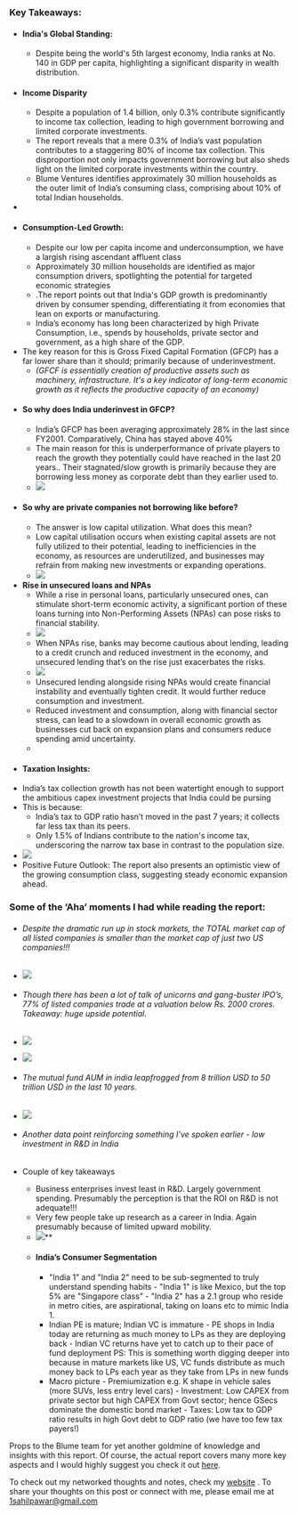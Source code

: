
### Key Takeaways:
- #### India's Global Standing: 
	- Despite being the world's 5th largest economy, India ranks at No. 140 in GDP per capita, highlighting a significant disparity in wealth distribution.
- #### Income Disparity
	- Despite a population of 1.4 billion, only 0.3% contribute significantly to income tax collection, leading to high government borrowing and limited corporate investments.
	- The report reveals that a mere 0.3% of India’s vast population contributes to a staggering 80% of income tax collection. This disproportion not only impacts government borrowing but also sheds light on the limited corporate investments within the country.
	- Blume Ventures identifies approximately 30 million households as the outer limit of India’s consuming class, comprising about 10% of total Indian households.
- 
- #### Consumption-Led Growth:
	- Despite our low per capita income and underconsumption, we have a largish rising ascendant affluent class 
	- Approximately 30 million households are identified as major consumption drivers, spotlighting the potential for targeted economic strategies
	- .The report points out that India's GDP growth is predominantly driven by consumer spending, differentiating it from economies that lean on exports or manufacturing. 
	- India’s economy has long been characterized by high Private Consumption, i.e., spends by households, private sector and government, as a high share of the GDP. 
- The key reason for this is Gross Fixed Capital Formation (GFCP) has a far lower share than it should; primarily because of underinvestment. 
	- _(GFCF is essentially creation of productive assets such as machinery, infrastructure. It's a key indicator of long-term economic growth as it reflects the productive capacity of an economy)_ 
- #### So why does India underinvest in GFCP?
	- India’s GFCP has been averaging approximately 28% in the last since FY2001. Comparatively, China has stayed above 40%
	- The main reason for this is underperformance of private players to reach the growth they potentially could have reached in the last 20 years.. Their stagnated/slow growth is primarily because they are borrowing less money as corporate debt than they earlier used to.
	- ![](https://lh7-us.googleusercontent.com/XCwv1fBVjpmyLU5wvt0bO9Ew8JcFy4fWzYte80cuVlpwrbSScf3fsD43g2I-BFYYsUp-qTcc-8MChNDP3vtcEzOPlWScSBKzuaFf6OVFynJ-4uo6bN7FxbTiUyxFd_Ycy44BHcC3MfXcxJJg51Gm_MI)
- #### So why are private companies not borrowing like before?
	- The answer is low capital utilization. What does this mean?
	- Low capital utilisation occurs when existing capital assets are not fully utilized to their potential, leading to inefficiencies in the economy, as resources are underutilized, and businesses may refrain from making new investments or expanding operations.
	- ![](https://lh7-us.googleusercontent.com/4fxeWOReiL9FF_XOyh9m5mXd2cmZg7LoWeKADX_KBkR_TnpQOBpJK9Tn9fcnesNErtZDaQNL2WLSpDa0UdSlxGqJRYu35P_u2q_LEBx6Vy84zGgHQ65EXqhypPp2WWOvZBIeSZzi7IGm1hyxfRc-PoQ)
-  **Rise in unsecured loans and NPAs** 
	- While a rise in personal loans, particularly unsecured ones, can stimulate short-term economic activity, a significant portion of these loans turning into Non-Performing Assets (NPAs) can pose risks to financial stability.
	- ![](https://lh7-us.googleusercontent.com/kEJeQb7Zt9ai9RedRDHzXQ9eI52F9C-icx4nyfAqWdbWcAScuH-o4ujMIYtJ6vl7H-nW9qwEPPpxC27acr7s28u3tSCPekIw934HsP3eFhCCBB3L3_LP1GCFvgGFQU9DKb638ZjtBywERgLY6hp0ngg)
	- When NPAs rise, banks may become cautious about lending, leading to a credit crunch and reduced investment in the economy, and unsecured lending that’s on the rise just exacerbates the risks.
	- ![](https://lh7-us.googleusercontent.com/3wZy8WsLMCcENxYSrUB6Bz1FyrvbSELRUX6R_fCH-BQGrwRTJbxpMRUJE4Ev1RTPGZ0V3SIt4yy7gtt8fYvq7YsqAWxVbueN_VnEZTEMAJWCymLG02hw8_31McemhTug0WKDh1DhL6j37HIUVxMXB9c)
	- Unsecured lending alongside rising NPAs would create financial instability and eventually tighten credit. It would further reduce consumption and investment.
	- Reduced investment and consumption, along with financial sector stress, can lead to a slowdown in overall economic growth as businesses cut back on expansion plans and consumers reduce spending amid uncertainty.
	- 
- #### Taxation Insights:
- India’s tax collection growth has not been watertight enough to support the ambitious capex investment projects that India could be pursing
- This is because: 
	- India’s tax to GDP ratio hasn’t moved in the past 7 years; it collects far less tax than its peers.
	- Only 1.5% of Indians contribute to the nation's income tax, underscoring the narrow tax base in contrast to the population size.
- ![](https://lh7-us.googleusercontent.com/x9wS-OMwaV-ZpQmiaNcu_Nx8uF0ejv4U5XIxJaAoYeZwNOgA2gJnTqaGICmsq2NUWFpHVUphHzMQEQN61RpdxY2prFcjaywQSHI_h9N08qWKsr1zRkGB1PbCtV_ERnuPelZBg2QsZotpzIizpO2-oUs)
- Positive Future Outlook: The report also presents an optimistic view of the growing consumption class, suggesting steady economic expansion ahead.

### Some of the ‘Aha’ moments I had while reading the report: 

- ###### Despite the dramatic run up in stock markets, the TOTAL market cap of all listed companies is smaller than the market cap of just two US companies!!!
- ![](https://lh7-us.googleusercontent.com/jSrjOMfuyGXQJkeb8m0qI6buxd7rFCJ89mSALzEiQ399PdF8y10Jpcvi7Qyuryin6Rs7cZqnGzpSMhgSAWKkDaR5YN5FGCpTRNrKjFz-dUXGWe2fo3L6xeZWu-VtPBXtlUU6EAZwzLZnWYTvEkZkT5E)

- ###### Though there has been a lot of talk of unicorns and gang-buster IPO’s, 77% of listed companies trade at a valuation below Rs. 2000 crores. Takeaway: huge upside potential.
- ![](https://lh7-us.googleusercontent.com/jSrjOMfuyGXQJkeb8m0qI6buxd7rFCJ89mSALzEiQ399PdF8y10Jpcvi7Qyuryin6Rs7cZqnGzpSMhgSAWKkDaR5YN5FGCpTRNrKjFz-dUXGWe2fo3L6xeZWu-VtPBXtlUU6EAZwzLZnWYTvEkZkT5E)
- ![](https://lh7-us.googleusercontent.com/YOXU8b3Td6B5St4aApZu5JBUbcITKJhX6HBJuNORaNtf7NUcESkZz6ZyPN5ZWFUXKtzVpM9D9tkzAMTgsQIxBG90EE7N3daz4YAAiF_ugy_17rpZ7oAII6wRdYc1XX3pcHkl9m5-boJIAtTs6JUx3Gc)

- ###### The mutual fund AUM in india leapfrogged from 8 trillion USD to 50 trillion USD in the last 10 years.
- ![](https://lh7-us.googleusercontent.com/ksFJd8QGzDRGVzzyosZkBGjPr0JbiRgalObj09ri96CXarVPoNvRUFWYHL3Y08dp6YMlpfx5d9WaW7gknb7R8JXphuHhjOyL4UQ5yEt9wtbU9KUwW3Xj-0sgIOgxab_2ryuTaxPiOoSCix8lPLZd8fY)
- ###### Another data point reinforcing something I've spoken earlier - low investment in R&D in India 
- Couple of key takeaways 
	- Business enterprises invest least in R&D. Largely government spending. Presumably the perception is that the ROI on R&D is not adequate!!!
	- Very few people take up research as a career in India. Again presumably because of limited upward mobility. 
	- ![](https://lh7-us.googleusercontent.com/lEnjMXegfH6d02gm3dFwdr-ap5ce89dQWC5GI_l7LUntKY_NXgcmkunfQzYsEXma6TczGfu5Q1e_hC9JTvcnMB1dtBFaqW1UFLtld3RoGF_keO_2HR3mtdVvGlZBjkDpa6zLk0QyeqWSMalbAEpd8Tc)**
	- #### India’s Consumer Segmentation
		- "India 1" and "India 2" need to be sub-segmented to truly understand spending habits - "India 1" is like Mexico, but the top 5% are "Singapore class" - "India 2" has a 2.1 group who reside in metro cities, are aspirational, taking on loans etc to mimic India 1.
		- Indian PE is mature; Indian VC is immature - PE shops in India today are returning as much money to LPs as they are deploying back - Indian VC returns have yet to catch up to their pace of fund deployment PS: This is something worth digging deeper into because in mature markets like US, VC funds distribute as much money back to LPs each year as they take from LPs in new funds 
		- Macro picture - Premiumization e.g. K shape in vehicle sales (more SUVs, less entry level cars) - Investment: Low CAPEX from private sector but high CAPEX from Govt sector; hence GSecs dominate the domestic bond market - Taxes: Low tax to GDP ratio results in high Govt debt to GDP ratio (we have too few tax payers!)

Props to the Blume team for yet another goldmine of knowledge and insights with this report. Of course, the actual report covers many more key aspects and I would highly suggest you check it out [here](https://docsend.com/view/zqgfupfzyud499hn). 

To check out my networked thoughts and notes, check my [website](https://www.sahilpawarr.github.io) . To share your thoughts on this post or connect with me,  please email me at 1sahilpawar@gmail.com 
